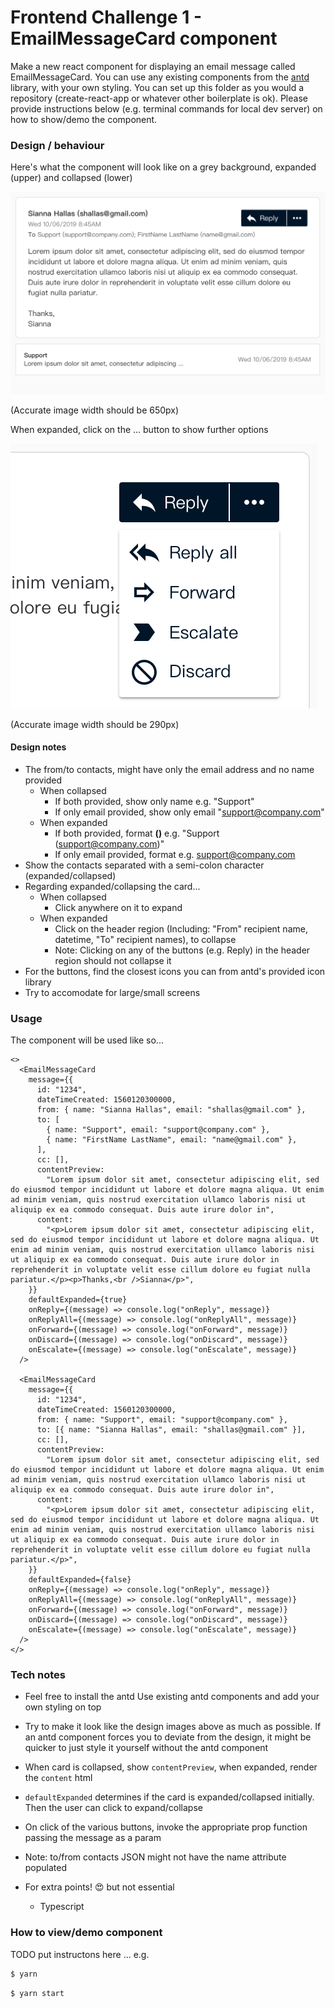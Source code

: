 # Frontend Challenge 1 - EmailMessageCard component 

Make a new react component for displaying an email message called EmailMessageCard. You can use any existing components from the [antd](https://ant.design/components/overview/) library, with your own styling. You can set up this folder as you would a repository (create-react-app or whatever other boilerplate is ok). Please provide instructions below (e.g. terminal commands for local dev server) on how to show/demo the component.

### Design / behaviour

Here's what the component will look like on a grey background, expanded (upper) and collapsed (lower)

![EmailMessageCard expanded and collapsed](/challenge-1-EmailMessageCard/readme-images/EmailMessageCard-expanded-and-collapsed.png)

(Accurate image width should be 650px)

When expanded, click on the ... button to show further options

![Further options buttons](/challenge-1-EmailMessageCard/readme-images/EmailMessageCard-buttons.png)

(Accurate image width should be 290px)

#### Design notes

- The from/to contacts, might have only the email address and no name provided
    - When collapsed
        - If both provided, show only name e.g. "Support"
        - If only email provided, show only email "support@company.com"
    - When expanded
        - If both provided, format **<name> (<email>)** e.g. "Support (support@company.com)"
        - If only email provided, format **<email>** e.g. support@company.com
- Show the contacts separated with a semi-colon character (expanded/collapsed)
- Regarding expanded/collapsing the card...
    - When collapsed
        - Click anywhere on it to expand
    - When expanded
        - Click on the header region (Including: "From" recipient name, datetime, "To" recipient names), to collapse
        - Note: Clicking on any of the buttons (e.g. Reply) in the header region should not collapse it
- For the buttons, find the closest icons you can from antd's provided icon library
- Try to accomodate for large/small screens

### Usage

The component will be used like so...

```
<>
  <EmailMessageCard
    message={{
      id: "1234",
      dateTimeCreated: 1560120300000,
      from: { name: "Sianna Hallas", email: "shallas@gmail.com" },
      to: [
        { name: "Support", email: "support@company.com" },
        { name: "FirstName LastName", email: "name@gmail.com" },
      ],
      cc: [],
      contentPreview:
        "Lorem ipsum dolor sit amet, consectetur adipiscing elit, sed do eiusmod tempor incididunt ut labore et dolore magna aliqua. Ut enim ad minim veniam, quis nostrud exercitation ullamco laboris nisi ut aliquip ex ea commodo consequat. Duis aute irure dolor in",
      content:
        "<p>Lorem ipsum dolor sit amet, consectetur adipiscing elit, sed do eiusmod tempor incididunt ut labore et dolore magna aliqua. Ut enim ad minim veniam, quis nostrud exercitation ullamco laboris nisi ut aliquip ex ea commodo consequat. Duis aute irure dolor in reprehenderit in voluptate velit esse cillum dolore eu fugiat nulla pariatur.</p><p>Thanks,<br />Sianna</p>",
    }}
    defaultExpanded={true}
    onReply={(message) => console.log("onReply", message)}
    onReplyAll={(message) => console.log("onReplyAll", message)}
    onForward={(message) => console.log("onForward", message)}
    onDiscard={(message) => console.log("onDiscard", message)}
    onEscalate={(message) => console.log("onEscalate", message)}
  />

  <EmailMessageCard
    message={{
      id: "1234",
      dateTimeCreated: 1560120300000,
      from: { name: "Support", email: "support@company.com" },
      to: [{ name: "Sianna Hallas", email: "shallas@gmail.com" }],
      cc: [],
      contentPreview:
        "Lorem ipsum dolor sit amet, consectetur adipiscing elit, sed do eiusmod tempor incididunt ut labore et dolore magna aliqua. Ut enim ad minim veniam, quis nostrud exercitation ullamco laboris nisi ut aliquip ex ea commodo consequat. Duis aute irure dolor in",
      content:
        "<p>Lorem ipsum dolor sit amet, consectetur adipiscing elit, sed do eiusmod tempor incididunt ut labore et dolore magna aliqua. Ut enim ad minim veniam, quis nostrud exercitation ullamco laboris nisi ut aliquip ex ea commodo consequat. Duis aute irure dolor in reprehenderit in voluptate velit esse cillum dolore eu fugiat nulla pariatur.</p>",
    }}
    defaultExpanded={false}
    onReply={(message) => console.log("onReply", message)}
    onReplyAll={(message) => console.log("onReplyAll", message)}
    onForward={(message) => console.log("onForward", message)}
    onDiscard={(message) => console.log("onDiscard", message)}
    onEscalate={(message) => console.log("onEscalate", message)}
  />
</>
```

### Tech notes

- Feel free to install the antd Use existing antd components and add your own styling on top
- Try to make it look like the design images above as much as possible. If an antd component forces you to deviate from the design, it might be quicker to just style it yourself without the antd component
- When card is collapsed, show `contentPreview`, when expanded, render the `content` html
- `defaultExpanded` determines if the card is expanded/collapsed initially. Then the user can click to expand/collapse
- On click of the various buttons, invoke the appropriate prop function passing the message as a param
- Note: to/from contacts JSON might not have the name attribute populated



- For extra points! 😍 but not essential
    - Typescript


### How to view/demo component

TODO put instructons here ... e.g.

```sh
$ yarn
```

```sh
$ yarn start
```